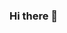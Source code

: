 ### Hi there 👋

<!--
**LucasAzLima/LucasAzLima** is a ✨ _special_ ✨ repository because its `README.md` (this file) appears on your GitHub profile.
![Akhil's github stats](https://github-readme-stats.vercel.app/api?username=LucasAzLima&show_icons=true&theme=dark)
Here are some ideas to get you started:

- 🔭 I’m currently working on ...
- 🌱 I’m currently learning ...
- 👯 I’m looking to collaborate on ...
- 🤔 I’m looking for help with ...
- 💬 Ask me about ...
- 📫 How to reach me: ...
- 😄 Pronouns: ...
- ⚡ Fun fact: ...
-->
